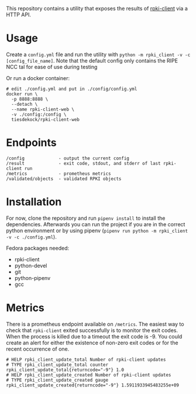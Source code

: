 This repository contains a utility that exposes the results of [rpki-client](https://www.rpki-client.org/)
via a HTTP API.

Usage
=====

Create a `config.yml` file and run the utility with `python -m rpki_client -v -c [config_file_name]`.
Note that the default config only contains the RIPE NCC tal for ease of use during testing

Or run a docker container:
```
# edit ./config.yml and put in ./config/config.yml
docker run \
  -p 8888:8888 \
  --detach \
  --name rpki-client-web \
  -v ./config:/config \
  tiesdekock/rpki-client-web
```

Endpoints
=========

```
/config             - output the current config
/result             - exit code, stdout, and stderr of last rpki-client run
/metrics            - prometheus metrics
/validated/objects  - validated RPKI objects
```

Installation
============

For now, clone the repository and run `pipenv install` to install the dependencies.
Afterwards you can run the project if you are in the correct python environment
or by using pipenv (`pipenv run python -m rpki_client -v -c ./config.yml`).

Fedora packages needed:
  * rpki-client
  * python-devel
  * git
  * python-pipenv
  * gcc

Metrics
=======

There is a prometheus endpoint available on `/metrics`. The easiest way to check
that `rpki-client` exited successfully is to monitor the exit codes. When the
process is killed due to a timeout the exit code is -9. You could create an
alert for either the existence of non-zero exit codes or for the recent
occurrence of one.

```
# HELP rpki_client_update_total Number of rpki-client updates
# TYPE rpki_client_update_total counter
rpki_client_update_total{returncode="-9"} 1.0
# HELP rpki_client_update_created Number of rpki-client updates
# TYPE rpki_client_update_created gauge
rpki_client_update_created{returncode="-9"} 1.5911933945483255e+09
```
